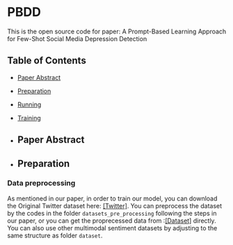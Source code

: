 # PBDD
This is the open source code for paper: A Prompt-Based Learning Approach for Few-Shot Social Media Depression Detection
## Table of Contents
- [Paper Abstract](##PaperAbstract)
- [Preparation](##Preparation)
- [Running](##Running)
- [Training](##Training)
- ## Paper Abstract

- ## Preparation
### Data preprocessing
As mentioned in our paper, in order to train our model, you can download the Original Twitter dataset here: [[Twitter]](https://pan.baidu.com/s/1RI3l8fomIXHuR8e0_hUyhA?pwd=aea6). You can preprocess the dataset by the codes in the folder `datasets_pre_processing` following the steps in our paper, or you can get the proprecessed data from :[[Dataset]](https://pan.baidu.com/s/1eqYyXg6Y0PQkh-AHnpUD1g?pwd=b2lx) directly. You can also use other multimodal sentiment datasets by adjusting to the same structure as folder `dataset`.

